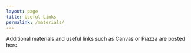 ```yaml
---
layout: page
title: Useful Links
permalink: /materials/
---
```


Additional materials and useful links such as Canvas or Piazza are posted here.